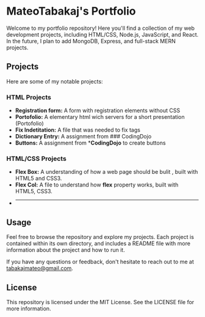 # MateoTabakaj's Portfolio

Welcome to my portfolio repository! Here you'll find a collection of my web development projects, including HTML/CSS, Node.js, JavaScript, and React. In the future, I plan to add MongoDB, Express, and full-stack MERN projects.

## Projects

Here are some of my notable projects:

### HTML Projects
- **Registration form:** A form with registration elements without CSS
- **Portofolio:** A elementary html wich servers for a short presentation (Portofolio)
- **Fix Indetitation:** A file that was needed to fix tags
- **Dictionary Entry:** A assignment from ### CodingDojo 
- **Buttons:** A assignment from ***CodingDojo** to create buttons
### HTML/CSS Projects

- **Flex Box:** A understanding of how a web page should be bulit , built with HTML5 and CSS3.
- **Flex Col:** A file to understand how **flex** property works, built with HTML5, CSS3.
- ****
<!-- 
### Node.js Projects

- **Project 1:** A command-line interface (CLI) tool that generates a random password, built with Node.js and the Inquirer.js library.
- **Project 2:** A RESTful API for a fictional e-commerce site, built with Node.js and Express.

### JavaScript Projects

- **Project 1:** A web app for generating random inspirational quotes, built with vanilla JavaScript and the Forismatic API.
- **Project 2:** A weather app that displays the current weather and 5-day forecast for a given location, built with vanilla JavaScript and the OpenWeatherMap API.

### React Projects

- **Project 1:** A movie search app that allows users to search for movies by title, built with React and the OMDB API.
- **Project 2:** A shopping cart app that allows users to add and remove items from their cart, built with React and Redux. -->

## Usage

Feel free to browse the repository and explore my projects. Each project is contained within its own directory, and includes a README file with more information about the project and how to run it.

If you have any questions or feedback, don't hesitate to reach out to me at tabakajmateo@gmail.com.

## License

This repository is licensed under the MIT License. See the LICENSE file for more information.